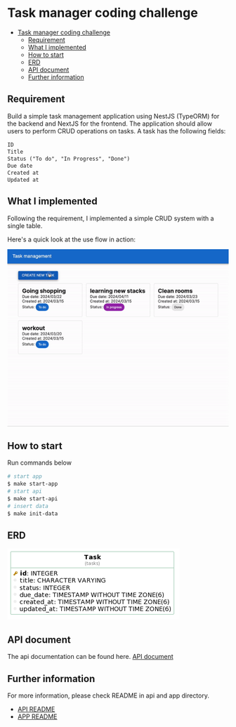 # Task manager coding challenge

<!-- @import "[TOC]" {cmd="toc" depthFrom=1 depthTo=6 orderedList=false} -->

<!-- code_chunk_output -->

- [Task manager coding challenge](#task-manager-coding-challenge)
  - [Requirement](#requirement)
  - [What I implemented](#what-i-implemented)
  - [How to start](#how-to-start)
  - [ERD](#erd)
  - [API document](#api-document)
  - [Further information](#further-information)

<!-- /code_chunk_output -->

## Requirement

Build a simple task management application using NestJS (TypeORM) for the backend and NextJS for the frontend. The application should allow users to perform CRUD operations on tasks. A task has the following fields:

```
ID
Title
Status ("To do", "In Progress", "Done")
Due date
Created at
Updated at
```

## What I implemented

Following the requirement, I implemented a simple CRUD system with a single table.

Here's a quick look at the use flow in action:

![use flow](./asset/use-flow.gif)

## How to start

Run commands below

```bash
# start app
$ make start-app
# start api
$ make start-api
# insert data
$ make init-data
```

## ERD

<img src="./api/er-diagram.png" />

## API document

The api documentation can be found here.
[API document](./api/openapi.yaml)

## Further information

For more information, please check README in api and app directory.

- [API README](./api/README.md)
- [APP README](./app/README.md)
